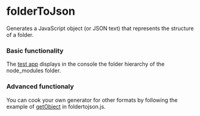 # folderToJson

Generates a JavaScript object (or JSON text) that represents the structure of a folder.

### Basic functionality

The <a href="https://github.com/scripting/folderToJson/tree/main/test">test app</a> displays in the console the folder hierarchy of the node_modules folder. 

### Advanced functionaly

You can cook your own generator for other formats by following the example of <a href="https://github.com/scripting/folderToJson/blob/93dc1daf715777a8c003ac1ee608baf074ca227a/foldertojson.js#L68">getObject</a> in foldertojson.js.

